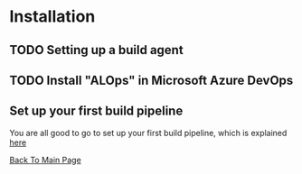 # Installation

## TODO Setting up a build agent


## TODO Install "ALOps" in Microsoft Azure DevOps


## Set up your first build pipeline
You are all good to go to set up your first build pipeline, which is explained [here](/Documentation/SettingUpYourFirstBuild.md)

[Back To Main Page](../README.md)